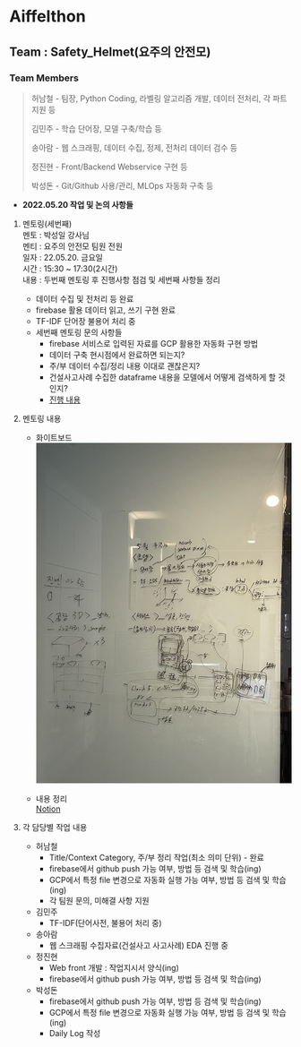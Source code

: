 # Aiffelthon
## Team : Safety_Helmet(요주의 안전모)
### Team Members
> 허남철 - 팀장, Python Coding, 라벨링 알고리즘 개발, 데이터 전처리, 각 파트 지원 등
>
> 김민주 - 학습 단어장, 모델 구축/학습 등
>
> 송아람 - 웹 스크래핑, 데이터 수집, 정제, 전처리 데이터 검수 등
>
> 정진현 - Front/Backend Webservice 구현 등
>
> 박성돈 - Git/Github 사용/관리, MLOps 자동화 구축 등

- __2022.05.20 작업 및 논의 사항들__
1. 멘토링(세번째)  
멘토 : 박성일 강사님  
멘티 : 요주의 안전모 팀원 전원  
일자 : 22.05.20. 금요일  
시간 : 15:30 ~ 17:30(2시간)  
내용 : 두번째 멘토링 후 진행사항 점검 및 세번째 사항들 정리  
    - 데이터 수집 및 전처리 등 완료  
    - firebase 활용 데이터 읽고, 쓰기 구현 완료
    - TF-IDF 단어장 불용어 처리 중
    - 세번째 멘토링 문의 사항들
        - firebase 서비스로 입력된 자료를 GCP 활용한 자동화 구현 방법  
        - 데이터 구축 현시점에서 완료하면 되는지?  
        - 주/부 데이터 수집/정리 내용 이대로 괜찮은지?
        - 건설사고사례 수집한 dataframe 내용을 모델에서 어떻게 검색하게 할 것인지?  
        - [진행 내용](https://modulabs.notion.site/22-05-20-942453072cbe4471a06e04b328dd28f4)  


2. 멘토링 내용  
    - 화이트보드  
    ![Mentoring_3_1](https://github.com/ai-castlemoney/Safety_Helmet/blob/master/daily_log/images/mentoring_31.jpeg)  

    - 내용 정리  
    [Notion](https://modulabs.notion.site/22-05-20-942453072cbe4471a06e04b328dd28f4)  


4. 각 담당별 작업 내용  
    - 허남철  
        - Title/Context Category, 주/부 정리 작업(최소 의미 단위) - 완료  
        - firebase에서 github push 가능 여부, 방법 등 검색 및 학습(ing)  
        - GCP에서 특정 file 변경으로 자동화 실행 가능 여부, 방법 등 검색 및 학습(ing)  
        - 각 팀원 문의, 미해결 사항 지원  
    - 김민주  
        - TF-IDF(단어사전, 불용어 처리 중)
    - 송아람  
        - 웹 스크래핑 수집자료(건설사고 사고사례) EDA 진행 중
    - 정진현  
        - Web front 개발 : 작업지시서 양식(ing)  
        - firebase에서 github push 가능 여부, 방법 등 검색 및 학습(ing)  
    - 박성돈  
        - firebase에서 github push 가능 여부, 방법 등 검색 및 학습(ing)  
        - GCP에서 특정 file 변경으로 자동화 실행 가능 여부, 방법 등 검색 및 학습(ing)  
        - Daily Log 작성  
        
